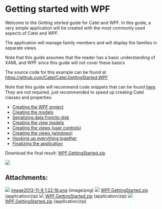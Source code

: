 # Getting started with WPF

Welcome to the *Getting started* guide for Catel and WPF. In this guide, a very simple application will be created with the most commonly used aspects of Catel and WPF.

The application will manage family members and will display the families in separate views.

Note that this guide assumes that the reader has a basic understanding of XAML and WPF since this guide will not cover these basics

The source code for this example can be found at <https://github.com/Catel/Catel.GettingStarted.WPF>

Note that this guide will recommend code snippets that can be found [here](http://www.catelproject.com/downloads/general-files/). They are not required, just recommended to speed up creating Catel classes and properties.

- [Creating the WPF project](./creating-the-project.md)
- [Creating the models](./creating-the-models.md)
- [Serializing data from/to disk](./serializing-data-from-to-disk.md)
- [Creating the view models](./creating-the-view-models.md)
- [Creating the views (user controls)](./creating-the-user-controls.md)
- [Creating the views (windows)](./creating-the-windows.md)
- [Hooking up everything together](./hooking-up-everything-together.md)
- [Finalizing the application](./finalizing-the-application.md)

Download the final result: [WPF.GettingStarted.zip](attachments/15630345/16318481.zip)

![](attachments/15630345/16318479.png)

## Attachments:

![](images/icons/bullet_blue.gif) [image2013-11-9 1:22:16.png](attachments/15630345/16318479.png) (image/png)
 ![](images/icons/bullet_blue.gif) [WPF.GettingStarted.zip](attachments/15630345/40927240.zip) (application/zip)
 ![](images/icons/bullet_blue.gif) [WPF.GettingStarted.zip](attachments/15630345/51019783.zip) (application/zip)
 ![](images/icons/bullet_blue.gif) [WPF.GettingStarted.zip](attachments/15630345/16318481.zip) (application/zip)

